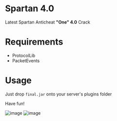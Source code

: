 # Spartan 4.0
Latest Spartan Anticheat **"One" 4.0** Crack

# Requirements
- ProtocolLib
- PacketEvents

# Usage
Just drop `final.jar` onto your server's plugins folder 

Have fun!

![image](https://github.com/user-attachments/assets/45e816a4-8986-47e0-a043-4e5e7260a9cf)
![image](https://github.com/user-attachments/assets/caae6c5f-640b-4d50-9c9f-f2e2599d5570)
